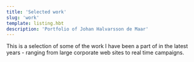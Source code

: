 ```yaml
---
title: 'Selected work'
slug: 'work'
template: listing.hbt
description: 'Portfolio of Johan Halvarsson de Maar'
---
```

This is a selection of some of the work I have been a part of in the latest years - ranging from large corporate web sites to real time campaigns. 
